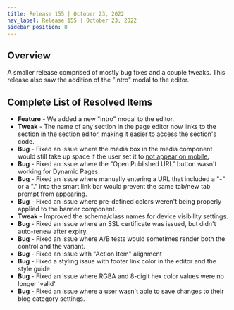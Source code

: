 ```yaml
---
title: Release 155 | October 23, 2022
nav_label: Release 155 | October 23, 2022
sidebar_position: 8
---
```


## Overview

A smaller release comprised of mostly bug fixes and a couple tweaks. This release also saw the addition of the "intro"
modal to the editor.

## Complete List of Resolved Items

* **Feature** - We added a new "intro" modal to the editor.
* **Tweak** - The name of any section in the page editor now links to the section in the section editor, making it
  easier to access the section's code.
* **Bug** - Fixed an issue where the media box in the media component would still take up space if the user set it
  to [not appear on mobile.](https://support.unstack.com/hc/en-us)
* **Bug** - Fixed an issue where the "Open Published URL" button wasn't working for Dynamic Pages.
* **Bug** - Fixed an issue where manually entering a URL that included a "-" or a "." into the smart link bar would
  prevent the same tab/new tab prompt from appearing.
* **Bug** - Fixed an issue where pre-defined colors weren't being properly applied to the banner component.
* **Tweak** - Improved the schema/class names for device visibility settings.
* **Bug** - Fixed an issue where an SSL certificate was issued, but didn't auto-renew after expiry.
* **Bug** - Fixed an issue where A/B tests would sometimes render both the control and the variant.
* **Bug** - Fixed an issue with "Action Item" alignment
* **Bug** - Fixed a styling issue with footer link color in the editor and the style guide
* **Bug** - Fixed an issue where RGBA and 8-digit hex color values were no longer 'valid'
* **Bug** - Fixed an issue where a user wasn't able to save changes to their blog category settings.
